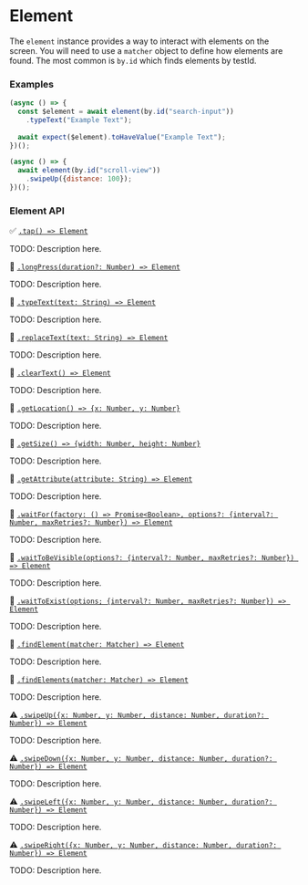 # Element

The `element` instance provides a way to interact with elements on the screen. You will need to use a `matcher` object to define how elements are found. The most common is `by.id` which finds elements by testId.

### Examples

```javascript
(async () => {
  const $element = await element(by.id("search-input"))
    .typeText("Example Text");
  
  await expect($element).toHaveValue("Example Text");
})();
```

```javascript
(async () => {
  await element(by.id("scroll-view"))
    .swipeUp({distance: 100});
})();
```
### Element API

:white_check_mark: [```.tap() => Element```](./element/tap.md)

TODO: Description here.

:hammer: [```.longPress(duration?: Number) => Element```](./element/longPress.md)

TODO: Description here.

:hammer: [```.typeText(text: String) => Element```](./element/typeText.md)

TODO: Description here.

:hammer: [```.replaceText(text: String) => Element```](./element/replaceText.md)

TODO: Description here.

:hammer: [```.clearText() => Element```](./element/clearText.md)

TODO: Description here.

:hammer: [```.getLocation() => {x: Number, y: Number}```](./element/getLocation.md)

TODO: Description here.

:hammer: [```.getSize() => {width: Number, height: Number}```](./element/getSize.md)

TODO: Description here.

:hammer: [```.getAttribute(attribute: String) => Element```](./element/getAttribute.md)

TODO: Description here.

:hammer: [```.waitFor(factory: () => Promise<Boolean>, options?: {interval?: Number, maxRetries?: Number}) => Element```](./element/waitFor.md)

TODO: Description here.

:hammer: [```.waitToBeVisible(options?: {interval?: Number, maxRetries?: Number}) => Element```](./element/waitToBeVisible.md)

TODO: Description here.

:hammer: [```.waitToExist(options; {interval?: Number, maxRetries?: Number}) => Element```](./element/waitToExist.md)

TODO: Description here.

:hammer: [```.findElement(matcher: Matcher) => Element```](./element/findElement.md)

TODO: Description here.

:hammer: [```.findElements(matcher: Matcher) => Element```](./element/findElements.md)

TODO: Description here.

:warning: [```.swipeUp({x: Number, y: Number, distance: Number, duration?: Number}) => Element```](./element/swipeUp.md)

TODO: Description here.

:warning: [```.swipeDown({x: Number, y: Number, distance: Number, duration?: Number}) => Element```](./element/swipeDown.md)

TODO: Description here.

:warning: [```.swipeLeft({x: Number, y: Number, distance: Number, duration?: Number}) => Element```](./element/swipeLeft.md)

TODO: Description here.

:warning: [```.swipeRight({x: Number, y: Number, distance: Number, duration?: Number}) => Element```](./element/swipeRight.md)

TODO: Description here.